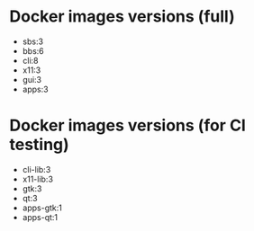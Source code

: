 # Docker images versions (full)

* sbs:3
* bbs:6
* cli:8
* x11:3
* gui:3
* apps:3

# Docker images versions (for CI testing)

* cli-lib:3
* x11-lib:3
* gtk:3
* qt:3
* apps-gtk:1
* apps-qt:1

